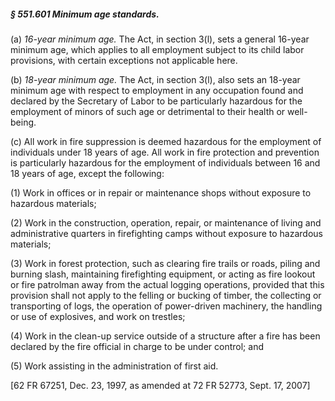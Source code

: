 ##### § 551.601 Minimum age standards. #####

(a) *16-year minimum age.* The Act, in section 3(l), sets a general 16-year minimum age, which applies to all employment subject to its child labor provisions, with certain exceptions not applicable here.

(b) *18-year minimum age.* The Act, in section 3(l), also sets an 18-year minimum age with respect to employment in any occupation found and declared by the Secretary of Labor to be particularly hazardous for the employment of minors of such age or detrimental to their health or well-being.

(c) All work in fire suppression is deemed hazardous for the employment of individuals under 18 years of age. All work in fire protection and prevention is particularly hazardous for the employment of individuals between 16 and 18 years of age, except the following:

(1) Work in offices or in repair or maintenance shops without exposure to hazardous materials;

(2) Work in the construction, operation, repair, or maintenance of living and administrative quarters in firefighting camps without exposure to hazardous materials;

(3) Work in forest protection, such as clearing fire trails or roads, piling and burning slash, maintaining firefighting equipment, or acting as fire lookout or fire patrolman away from the actual logging operations, provided that this provision shall not apply to the felling or bucking of timber, the collecting or transporting of logs, the operation of power-driven machinery, the handling or use of explosives, and work on trestles;

(4) Work in the clean-up service outside of a structure after a fire has been declared by the fire official in charge to be under control; and

(5) Work assisting in the administration of first aid.

[62 FR 67251, Dec. 23, 1997, as amended at 72 FR 52773, Sept. 17, 2007]